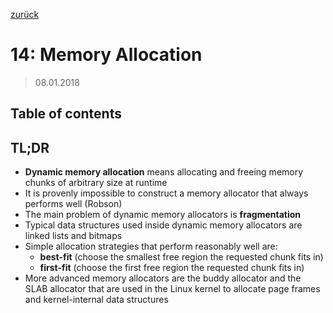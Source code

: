 [zurück](README.md)

# 14: Memory Allocation

> 08.01.2018

## Table of contents

## TL;DR

- **Dynamic memory allocation** means allocating and freeing memory chunks of arbitrary size at runtime
- It is provenly impossible to construct a memory allocator that always performs well (Robson)
- The main problem of dynamic memory allocators is **fragmentation**
- Typical data structures used inside dynamic memory allocators are linked lists and bitmaps
- Simple allocation strategies that perform reasonably well are:
    - **best-fit** (choose the smallest free region the requested chunk fits in)
    - **first-fit** (choose the first free region the requested chunk fits in)
- More advanced memory allocators are the buddy allocator and the SLAB allocator that are used in the Linux kernel to allocate page frames and kernel-internal data structures
